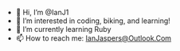 - 👋 Hi, I’m @IanJ1
- 👀 I’m interested in coding, biking, and learning!
- 🌱 I’m currently learning Ruby
- 📫 How to reach me: IanJaspers@Outlook.Com

<!---
IanJ1/IanJ1 is a ✨ special ✨ repository because its `README.md` (this file) appears on your GitHub profile.
You can click the Preview link to take a look at your changes.
--->
